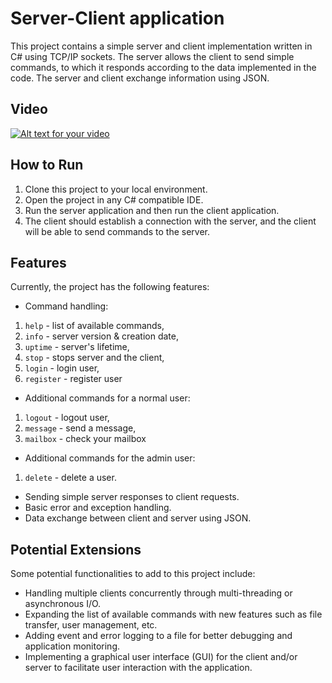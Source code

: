 # Server-Client application

This project contains a simple server and client implementation written in C# using TCP/IP sockets. 
The server allows the client to send simple commands, to which it responds according to the data implemented in the code. The server and client exchange information using JSON.

## Video

[![Alt text for your video](http://img.youtube.com/vi/Al10hUIZXU8/0.jpg)](http://www.youtube.com/watch?v=Al10hUIZXU8)

## How to Run

1. Clone this project to your local environment.
2. Open the project in any C# compatible IDE.
3. Run the server application and then run the client application.
4. The client should establish a connection with the server, and the client will be able to send commands to the server.

## Features

Currently, the project has the following features:
- Command handling:
1. `help` - list of available commands,
2. `info` - server version & creation date,
3.  `uptime` - server's lifetime,
4.  `stop` - stops server and the client,
5.  `login` - login user,
6.  `register` - register user
- Additional commands for a normal user:
1.  `logout` - logout user,
2.  `message` - send a message,
3.  `mailbox` - check your mailbox
- Additional commands for the admin user:
1. `delete` - delete a user.
- Sending simple server responses to client requests.
- Basic error and exception handling.
- Data exchange between client and server using JSON.

## Potential Extensions

Some potential functionalities to add to this project include:
- Handling multiple clients concurrently through multi-threading or asynchronous I/O.
- Expanding the list of available commands with new features such as file transfer, user management, etc.
- Adding event and error logging to a file for better debugging and application monitoring.
- Implementing a graphical user interface (GUI) for the client and/or server to facilitate user interaction with the application.
